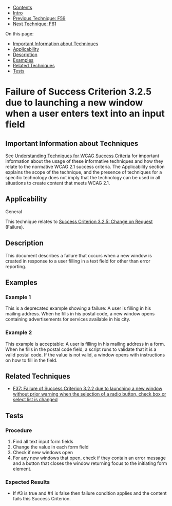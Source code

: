 -   [Contents](https://www.w3.org/WAI/WCAG21/Techniques/#techniques "Table of Contents")
-   [Intro](https://www.w3.org/WAI/WCAG21/Techniques/#introduction "Introduction to Techniques")
-   [Previous Technique: F59](F59)
-   [Next Technique: F61](F61)

On this page:

-   [Important Information about Techniques](#important-information)
-   [Applicability](#applicability)
-   [Description](#description)
-   [Examples](#examples)
-   [Related Techniques](#related)
-   [Tests](#tests)

Failure of Success Criterion 3.2.5 due to launching a new window when a user enters text into an input field
============================================================================================================

Important Information about Techniques
--------------------------------------

See [Understanding Techniques for WCAG Success Criteria](https://www.w3.org/WAI/WCAG21/Understanding/understanding-techniques) for important information about the usage of these informative techniques and how they relate to the normative WCAG 2.1 success criteria. The Applicability section explains the scope of the technique, and the presence of techniques for a specific technology does not imply that the technology can be used in all situations to create content that meets WCAG 2.1.

Applicability
-------------

General

This technique relates to [Success Criterion 3.2.5: Change on Request](https://www.w3.org/WAI/WCAG21/Understanding/change-on-request) (Failure).

Description
-----------

This document describes a failure that occurs when a new window is created in response to a user filling in a text field for other than error reporting.

Examples
--------

### Example 1

This is a deprecated example showing a failure: A user is filling in his mailing address. When he fills in his postal code, a new window opens containing advertisements for services available in his city.

### Example 2

This example is acceptable: A user is filling in his mailing address in a form. When he fills in the postal code field, a script runs to validate that it is a valid postal code. If the value is not valid, a window opens with instructions on how to fill in the field.

Related Techniques
------------------

-   [F37: Failure of Success Criterion 3.2.2 due to launching a new window without prior warning when the selection of a radio button, check box or select list is changed](https://www.w3.org/WAI/WCAG21/Techniques/failures/F37)

Tests
-----

### Procedure

1.  Find all text input form fields
2.  Change the value in each form field
3.  Check if new windows open
4.  For any new windows that open, check if they contain an error message and a button that closes the window returning focus to the initiating form element.

### Expected Results

-   If \#3 is true and \#4 is false then failure condition applies and the content fails this Success Criterion.
